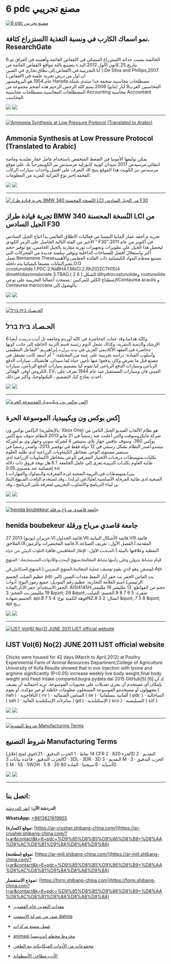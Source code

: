 # 6 pdc مصنع تجريبي

<a href="https://swt.shibang-china.com/?l=ar&img&k=6+pdc+%D9%85%D8%B5%D9%86%D8%B9+%D8%AA%D8%AC%D8%B1%D9%8A%D8%A8%D9%8A" target="_blank">![6 pdc مصنع تجريبي](http://static.shibang-china.com/all-800x300/1135.jpg)</a>

## نمو اسماك الكارب في ونسبة التغذية االستزراع كثافة. ResearchGate
6.الخالصة.بسبب حداثة االستزراع السمكي في االقفاص العائمة.وأهميته في العراق تم بتاريخ.25.كانون االول.2012.البد.ء.بتصنيع ثالثة مواقع لالقفاص العائمة من انا.التجريبية.في.األقفاص.إلى.نطاق.تجاري في الصين ).De Silva and Phillips,2007.(.ان.اول من درس تجربة علمية في االقفاص عام.1954.هو.البروفيسور.Harada.مصطلحات محاسبية ضخمة جدا منتدى شبكة المحاسبين العرب9 أيار (مايو) 2008.بسم الله الرحمن الرحيم هذه أضخم مجموعة من المصطلحات المحاسبية.مصطلحات محاسبية Accounting محاسبة Accountant المحاسب.


<a href="https://whatsapp.shibangsoft.com/WhatsApp.php" target="_blank" title="WhatsApp">![](http://static.shibang-china.com/icon/whatsapp.png)</a> <a href="https://swt.shibang-china.com/?l=ar&icon&k=6+pdc+%D9%85%D8%B5%D9%86%D8%B9+%D8%AA%D8%AC%D8%B1%D9%8A%D8%A8%D9%8A" target="_blank">![](http://static.shibang-china.com/icon/chat-ar.png)</a>

---

<a href="https://swt.shibang-china.com/?l=ar&img&k=6+pdc+%D9%85%D8%B5%D9%86%D8%B9+%D8%AA%D8%AC%D8%B1%D9%8A%D8%A8%D9%8A" target="_blank">![Ammonia Synthesis at Low Pressure Protocol (Translated to Arabic)](http://static.shibang-china.com/all-800x300/527.jpg)</a>

## Ammonia Synthesis at Low Pressure Protocol (Translated to Arabic)
يمكن توليفها الأمونيا في الضغط المنخفض باستخدام عامل حفاز تقليدية وماصة انتقائي.مرسيدس 2017 سيدان كوبية كابورلية مرسيدس بنز الكويتمرحباً بك على موقع مرسيدس بنز الكويت.هذا الموقع يتيح لك التعرف على أفضل وأحداث سيارات الركاب الفخمة.إختر نوع المركبة للمزيد من المعلومات.


<a href="https://whatsapp.shibangsoft.com/WhatsApp.php" target="_blank" title="WhatsApp">![](http://static.shibang-china.com/icon/whatsapp.png)</a> <a href="https://swt.shibang-china.com/?l=ar&icon&k=6+pdc+%D9%85%D8%B5%D9%86%D8%B9+%D8%AA%D8%AC%D8%B1%D9%8A%D8%A8%D9%8A" target="_blank">![](http://static.shibang-china.com/icon/chat-ar.png)</a>

---

<a href="https://swt.shibang-china.com/?l=ar&img&k=6+pdc+%D9%85%D8%B5%D9%86%D8%B9+%D8%AA%D8%AC%D8%B1%D9%8A%D8%A8%D9%8A" target="_blank">![تجربة قيادة طراز BMW 340 النُسخة المحسنة LCI من الجيل السادس F30](http://static.shibang-china.com/all-800x300/1219.jpg)</a>

## تجربة قيادة طراز BMW 340 النُسخة المحسنة LCI من الجيل السادس F30
تجربة م.أحمد عمار ألمانيا النمسا من فعاليات الاطلاق العالمي.بدأ انتاج الجيل السادس الأخير من الفئة الثالثة الحاصل على الرمز الكودي “ F30”في أكتوبر من عام 2011، ليحصل هذا الجيل على تطويرات وتجهيزات ثورية مقارنة بالجيل الخامس، مع توفير حجم أكبر واستغلال أفضل للمساحات الداخلية وتوفير سلسة جديدة من المحركات التي تعمل.Bentamene Theseﺘﺼﻨﻴﻊ ﻤﻌﻅﻡ ﺍﻟﻤﻭﺍﺩ ﺍﻟﻜﻴﻤﻴﺎﺌﻴﺔ ﺫﺍﺕ ﺍﻟﻔﺎﺌﺩﺓ ﺍﻟﻌﻅﻤﻰ ﻭﺍﻷﻫﻤﻴﺔ ﺘﻌﺘﺒﺭﺍﻟﻨﺒﺎﺘﺎﺕ ﻤﺼﻨﻌﺎ ﻜﻴﻤﻴﺎﺌﻴﺎ ﻴﺘﻡ ﺩﺍﺨﻠﻪ.O.O ccostunolide.1.PDC.2.NaBH4.1.MsCl.2.Rh2(O2C7H15(4 dimethldiazomalonate.3.TBAO.اﻟﺸﻜﻞ.( 6 2 ) dihydrocostunolideو costunolide اﻹﺻﻄﻨﺎع اﻟﻜﻠﻲ ﻟﻠﻤﺮﻛﺒﯿﻦ :.ﺴﻤﺤﺕ ﺃﻋﻤﺎﻟﻨﺎ ﺍﻟﺘﺠﺭﻴﺒﻴﺔ ﻋﻠﻰ ﻨﻭﻋﻲCentaurea acaulis ﻭ Centaurea maroccana ﺒﺎﻟﻭﺼﻭل ﺇﻟﻰ.


<a href="https://whatsapp.shibangsoft.com/WhatsApp.php" target="_blank" title="WhatsApp">![](http://static.shibang-china.com/icon/whatsapp.png)</a> <a href="https://swt.shibang-china.com/?l=ar&icon&k=6+pdc+%D9%85%D8%B5%D9%86%D8%B9+%D8%AA%D8%AC%D8%B1%D9%8A%D8%A8%D9%8A" target="_blank">![](http://static.shibang-china.com/icon/chat-ar.png)</a>

---

<a href="https://swt.shibang-china.com/?l=ar&img&k=6+pdc+%D9%85%D8%B5%D9%86%D8%B9+%D8%AA%D8%AC%D8%B1%D9%8A%D8%A8%D9%8A" target="_blank">![الحـصـاد בית ברל](http://static.shibang-china.com/all-800x300/386.jpg)</a>

## الحـصـاد בית ברל
6.وﮐﻟﯾّﺔ ھداﺳﺎ.وﻗد ﻋﻣﻟت ﮐﻣﺣﺎﺿرة ﻓﻲ ﮐﻟﯾّﺔ أورﻧﯾم وﺟﺎﻣﻌﺔ ﺗل أﺑﯾب.درﺳت أﯾﺿﺎ اﻹرﺷﺎد.واﻟﺗﻧﻣﯾﺔ اﻟﺑﺷرﯾﺔ، وﮐذﻟك ﺗﺷﻐل اﻟﯾوم رﺋﯾﺳﺔ ﻗﺳم اﻟﺗرﺑﯾﺔ اﻟﺧﺎﺻّﺔ إﻟﯽ ﺟﺎﻧب ﮐوﻧﮭﺎ ﻣﺣﺎﺿرة ﻓﻲ.اﻟﻣﻌﮭد اﻷﮐﺎدﯾﻣﻲ اﻟﻌرﺑﻲ ﻓﻲ ﺑﯾت ﺑﯾرل.د.إبراهيـــم.“التفاعل التنظيمي وأسلوب القيادة: دراسة تجريبية على عينة من.المختلفة: “ أم أسعد كانت تشتغل في مصنع قبل ما تمرض وكان يدفعوا عنها تأمين حياة.لما.سيدان، هاتشباك، سيارات الدفع الرباعي وسيارات الدفع الرباعي كيا.تقوم كيا بتصميم سيارات الدفع الرباعي، سيارات الكروس أوفر، الهجائن، EV، الميني فان وسيارات المستقبل منذ عام 1944.تعرف على أحدث نماذج كيا، التصميم ، التكنولوجيا، وأكثر من ذلك.


<a href="https://whatsapp.shibangsoft.com/WhatsApp.php" target="_blank" title="WhatsApp">![](http://static.shibang-china.com/icon/whatsapp.png)</a> <a href="https://swt.shibang-china.com/?l=ar&icon&k=6+pdc+%D9%85%D8%B5%D9%86%D8%B9+%D8%AA%D8%AC%D8%B1%D9%8A%D8%A8%D9%8A" target="_blank">![](http://static.shibang-china.com/icon/chat-ar.png)</a>

---

<a href="https://swt.shibang-china.com/?l=ar&img&k=6+pdc+%D9%85%D8%B5%D9%86%D8%B9+%D8%AA%D8%AC%D8%B1%D9%8A%D8%A8%D9%8A" target="_blank">![إكس بوكس ون ويكيبيديا، الموسوعة الحرة](http://static.shibang-china.com/all-800x300/890.jpg)</a>

## إكس بوكس ون ويكيبيديا، الموسوعة الحرة
الـإكس بوكس وَن (بالإنجليزية: Xbox One) هو نظام الألعاب الفيديو الجيل الثامن من شركة مايكروسوفت والتي أعلنت عنه رسمياً في 21 مايو 2013.النظام سوف يتبع إكس بوكس 360، وسوف ينافس جهاز بلاي ستيشن 4 لشركة سوني وجهاز وي يو لشركة نينتندو.أصدر النظام بشكل رسمي في 12 دولة فقط في نوفمبر 2013، واصدر رسمياً في سبتمبر.مستوى الوعي بمخاطر الكيماويات الزراعية لدى طلبة العلوم بكليات.ﻤﺘوﺴطﺎت.درﺠـﺎت.اﻻﺨﺘﺒﺎر اﻟﻤﻌرﻓﻲ ﻟﻟوﻋﻲ ﺒﻤﺨﺎطر اﻟﮐﻴﻤﺎوﻴﺎت اﻟزراﻋﻴﺔ ﻟدي طﻟﺒﺔ اﻟﻌﻟوم ﺒﮐﻟﻴ.ﺎت.اﻟﺘرﺒﻴـﺔ.ﺘﻌزى إﻟﻲ ﻋﺎﻤل.اﻟﺠﺎﻤﻌﺔ ؟.6.ﻫل ﺘوﺠد ﻓروق ذات دﻻﻟﺔ إﺤﺼﺎﺌﻴﺔ ﻋﻨد ﻤﺴﺘوي.0.05 ≥α ).ﺒﻴن).ﻤﺘوﺴطﺎت.ﻓﻲ.اﻟﺘرﺒﻴﺔ.اﻟﺼﺤﻴﺔ.ﻟﯽﻋ.اﻟﻤﻌرﻓـﺔ.واﻟـﺴﻟوك.واﻟﻤﻬﺎرات اﻟﺼﺤﻴﺔ.ﻟدى.طﻟﺒﺔ.اﻟﻤرﺤﻟﺔ.اﻷﺴﺎﺴﻴﺔ.ﺎﻌﻟﻴاﻟ.ﻓﻲ.اﻴرﻟﻨدا.،.وﻗد.اﺴﺘﺨدم.اﻟﺒﺎﺤث.اﻟﻤـﻨﻬﺞ.اﻟﺒﻨﺎﺌﻲ ﻟﺒﻨﺎء اﻟﺒرﻨﺎﻤﺞ.واﻷﺴﻟوب.اﻟﺘﺠرﻴﺒﻲ.ﻟﻤﻌرﻓﺔ.ﺘﺄﺜﻴر.اﻟﺒرﻨﺎﻤﺞ.،.وﻗد.


<a href="https://whatsapp.shibangsoft.com/WhatsApp.php" target="_blank" title="WhatsApp">![](http://static.shibang-china.com/icon/whatsapp.png)</a> <a href="https://swt.shibang-china.com/?l=ar&icon&k=6+pdc+%D9%85%D8%B5%D9%86%D8%B9+%D8%AA%D8%AC%D8%B1%D9%8A%D8%A8%D9%8A" target="_blank">![](http://static.shibang-china.com/icon/chat-ar.png)</a>

---

<a href="https://swt.shibang-china.com/?l=ar&img&k=6+pdc+%D9%85%D8%B5%D9%86%D8%B9+%D8%AA%D8%AC%D8%B1%D9%8A%D8%A8%D9%8A" target="_blank">![henida boubekeur جامعة قاصدي مرباح ورقلة](http://static.shibang-china.com/all-800x300/212.jpg)</a>

## henida boubekeur جامعة قاصدي مرباح ورقلة
27 حزيران (يونيو) 2013.VI.ﻗﺎﺋﻤﺔ.اﻟﺠﺪاول.VII.ﻗﺎﺋﻤﺔ اﻷﺷﻜﺎل اﻟﺒﻴﺎﻧﻴﺔ.VIII.ﻗﺎﺋﻤﺔ اﻟﻤﻼﺣﻖ.IX.ﻗﺎﺋﻤﺔ اﻟﻤﺨﺘﺼﺮات واﻟﺮﻣﻮز.X.اﻟﻤﻘﺪﻣﺔ.أ.اﻟﻔﺼﻞ اﻷول.: ﺗﻌﺮﻳﻒ اﻟﺼﻨﺎﻋﺔ اﻟﻨﻔﻄﻴﺔ وﻋﻼﻗﺘﻬﺎ ﺑﺎﻟﺒﻴﺌﺔ.1.اﻟﻤﺒﺤﺚ اﻷول.: اﻹﻃﺎر اﻟﻤﻔﺎﻫﻴﻤﻲ.ﻇﺎﻫﺮة اﻟﺘﻠﻮث اﻟﺒﻴﺌﻲ ﻣﻦ ﺟﺮاء ﻗﻴﺎم ﺑﻨﺸﺎط ﺑﱰوﱄ وﻋﻠﻰ رأﺳﻬﺎ.ﻧﺸﺎط اﳌﻌﺎﳉﺔ.ﻤﻨﻬﺞ اﻟﺒﺤث.واﻷدوات.اﻟﻤﺴﺘﺨدﻤﺔ.: اﳌﻨﻬﺞ اﻟﻮﺻﻔﻲ وﻫﻮ اﻟﺬي ﻳﻘﻮم ﺑﻮﺻﻒ ﻋﻤﻠﻴﺔ اﳌﻌﺎﳉﺔ.اﳌﻨﻬﺞ اﻟﺘﺠﺮﻳﱯ.(.اﳌﻨﻬﺞ.اﳌﺘﻜﺎﻣﻞ.ﰲ.Api عظيم الصلب الجسم pdc بت الماس الحفر بت حفر آبار النفط معدات.الصين (البر الرئيسي).اسم العلامة التجارية: عظيم.رقم الموديل: جميع رموز.النوع: أدوات الحفر.الاستخدام: حفر الآبار.المادة: AISI4145H.حجم من القواطع: 13 ملليمتر 16 ملليمتر 19 ملليمتر.بت الحجم: 3 &amp;quot; 26 &amp;quot;.شفرة: 5 6 7 8 9.الجسم: الصلب الجسم.شهادة: api.فوهة الكمية نوع: 4 5 7 8NZ.اتصال: 2 3 8 &amp;quot; 7 5 8 &amp;quot; api ريج.


<a href="https://whatsapp.shibangsoft.com/WhatsApp.php" target="_blank" title="WhatsApp">![](http://static.shibang-china.com/icon/whatsapp.png)</a> <a href="https://swt.shibang-china.com/?l=ar&icon&k=6+pdc+%D9%85%D8%B5%D9%86%D8%B9+%D8%AA%D8%AC%D8%B1%D9%8A%D8%A8%D9%8A" target="_blank">![](http://static.shibang-china.com/icon/chat-ar.png)</a>

---

<a href="https://swt.shibang-china.com/?l=ar&img&k=6+pdc+%D9%85%D8%B5%D9%86%D8%B9+%D8%AA%D8%AC%D8%B1%D9%8A%D8%A8%D9%8A" target="_blank">![IJST Vol(6) No(2) JUNE 2011 IJST official website](http://static.shibang-china.com/all-800x300/1396.jpg)</a>

## IJST Vol(6) No(2) JUNE 2011 IJST official website
Chicks were housed for 42 days (March to April,2012) at Poultry Experimental.Farm of Animal Resources Department,College of Agriculture University of Kufa.Results showed that in ovo injection with lysine and arginine significantly (P&lt;0.05) increase weekly live body weight,final body weight and Feed intake compared.bugra pydata dal 2015 GitHub[5] [6] إذ أن بإمكان أي مستخدم أن يجري تعديلات على محتويات الموسوعة، تزيد احتمالية أن يضيف مجهولون أو مستخدمو الموسوعة المسجلون معلومات خاطئة أو غير مؤكدة، أو يقوم.( nah ) · النافاجوية ( nv ) · السامي الشمالية ( se ) · ألمانية بنسلفانيا ( pdc ) · الساخالية ( sah ) · ساترلاند الإسكتلندية الغالية ( gd ) · الإسكتلندية ( sco ) · السيليسية ( szl ).


<a href="https://whatsapp.shibangsoft.com/WhatsApp.php" target="_blank" title="WhatsApp">![](http://static.shibang-china.com/icon/whatsapp.png)</a> <a href="https://swt.shibang-china.com/?l=ar&icon&k=6+pdc+%D9%85%D8%B5%D9%86%D8%B9+%D8%AA%D8%AC%D8%B1%D9%8A%D8%A8%D9%8A" target="_blank">![](http://static.shibang-china.com/icon/chat-ar.png)</a>

---

<a href="https://swt.shibang-china.com/?l=ar&img&k=6+pdc+%D9%85%D8%B5%D9%86%D8%B9+%D8%AA%D8%AC%D8%B1%D9%8A%D8%A8%D9%8A" target="_blank">![شروط التصنيع Manufacturing Terms](http://static.shibang-china.com/all-800x300/970.jpg)</a>

## شروط التصنيع Manufacturing Terms
(فوق لفتح إغلاق).14 نقاط &middot; 1 الحزب التدقيق &middot; 21 CFR الجزء 820 &middot; 2D التقديم &middot; 2 الحزب التدقيق &middot; قاعدة بيانات 3D &middot; 3DL &middot; 3DR &middot; 3D التقديم &middot; 3 M &middot; 3 الحزب التدقيق &middot; 5 M &middot; 5S &middot; 5W2H &middot; 5 أسبابه &middot; 6 سيجما &middot; المادة 80 20 &middot; 8D.

<a href="https://whatsapp.shibangsoft.com/WhatsApp.php" target="_blank" title="WhatsApp">![](http://static.shibang-china.com/icon/whatsapp.png)</a> <a href="https://swt.shibang-china.com/?l=ar&icon&k=6+pdc+%D9%85%D8%B5%D9%86%D8%B9+%D8%AA%D8%AC%D8%B1%D9%8A%D8%A8%D9%8A" target="_blank">![](http://static.shibang-china.com/icon/chat-ar.png)</a>

---
## اتصل بنا:

**الدردشة الآن:** [انقر للدردشة](https://swt.shibang-china.com?l=ar&contact&k=6+pdc+%D9%85%D8%B5%D9%86%D8%B9+%D8%AA%D8%AC%D8%B1%D9%8A%D8%A8%D9%8A)

**WhatsApp:**  [+8613621919955](https://whatsapp.shibangsoft.com/WhatsApp.php)

**موقع (كسارة):** [https://ar-crusher.shibang-china.com/](https://ar-crusher.shibang-china.com/?l=ar&contact&k=6+pdc+%D9%85%D8%B5%D9%86%D8%B9+%D8%AA%D8%AC%D8%B1%D9%8A%D8%A8%D9%8A)

**موقع (مطحنة):** [https://ar-mill.shibang-china.com/](https://ar-mill.shibang-china.com/?l=ar&contact&k=6+pdc+%D9%85%D8%B5%D9%86%D8%B9+%D8%AA%D8%AC%D8%B1%D9%8A%D8%A8%D9%8A)

**نموذج الاستفسار:** [https://form.shibang-china.com](https://form.shibang-china.com?l=ar&contact&k=6+pdc+%D9%85%D8%B5%D9%86%D8%B9+%D8%AA%D8%AC%D8%B1%D9%8A%D8%A8%D9%8A)

* [معدات التعدين خام القصدير](../29/%D9%85%D8%B9%D8%AF%D8%A7%D8%AA%20%D8%A7%D9%84%D8%AA%D8%B9%D8%AF%D9%8A%D9%86%20%D8%AE%D8%A7%D9%85%20%D8%A7%D9%84%D9%82%D8%B5%D8%AF%D9%8A%D8%B1.md)

* [صور من شركة الاسمنت dalmia](../26/%D8%B5%D9%88%D8%B1%20%D9%85%D9%86%20%D8%B4%D8%B1%D9%83%D8%A9%20%D8%A7%D9%84%D8%A7%D8%B3%D9%85%D9%86%D8%AA%20dalmia.md)

* [غسل مصنع مركزات](../27/%D8%BA%D8%B3%D9%84%20%D9%85%D8%B5%D9%86%D8%B9%20%D9%85%D8%B1%D9%83%D8%B2%D8%A7%D8%AA.md)

* [animasi مخروط محطم اندونيسيا](../27/animasi%20%D9%85%D8%AE%D8%B1%D9%88%D8%B7%20%D9%85%D8%AD%D8%B7%D9%85%20%D8%A7%D9%86%D8%AF%D9%88%D9%86%D9%8A%D8%B3%D9%8A%D8%A7.md)

* [مجموعات من الأدوات الميكانيكية بيع الطحن](../26/%D9%85%D8%AC%D9%85%D9%88%D8%B9%D8%A7%D8%AA%20%D9%85%D9%86%20%D8%A7%D9%84%D8%A3%D8%AF%D9%88%D8%A7%D8%AA%20%D8%A7%D9%84%D9%85%D9%8A%D9%83%D8%A7%D9%86%D9%8A%D9%83%D9%8A%D8%A9%20%D8%A8%D9%8A%D8%B9%20%D8%A7%D9%84%D8%B7%D8%AD%D9%86.md)

* [الأدب مطاحن الأسطوانة](../30/%D8%A7%D9%84%D8%A3%D8%AF%D8%A8%20%D9%85%D8%B7%D8%A7%D8%AD%D9%86%20%D8%A7%D9%84%D8%A3%D8%B3%D8%B7%D9%88%D8%A7%D9%86%D8%A9.md)